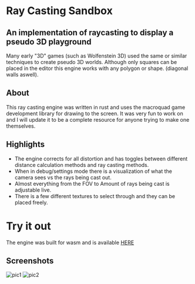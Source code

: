 # Ray Casting Sandbox

## An implementation of raycasting to display a pseudo 3D playground

Many early "3D" games (such as Wolfenstein 3D) used the same or similar techniques to create pseudo 3D worlds.
Although only squares can be placed in the editor this engine works with any polygon or shape. (diagonal walls aswell).

## About

This ray casting engine was written in rust and uses the macroquad game development library for drawing to the screen. It was very fun to work on and I will update it to be a complete resource for anyone trying to make one themselves.

## Highlights

- The engine corrects for all distortion and has toggles between different distance calculation methods and ray casting methods.
- When in debug/settings mode there is a visualization of what the camera sees vs the rays being cast out.
- Almost everything from the FOV to Amount of rays being cast is adjustable live.
- There is a few different textures to select through and they can be placed freely.

# Try it out

The engine was built for wasm and is available [HERE](https://nathanielfernandes.github.io)

## Screenshots

![pic1](https://cdn.discordapp.com/attachments/869367514008793128/875152315353542737/unknown.png)
![pic2](https://cdn.discordapp.com/attachments/869367514008793128/875152352842227793/unknown.png)

